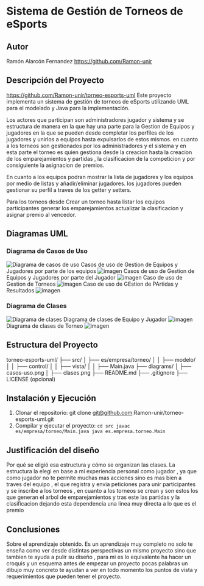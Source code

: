# Sistema de Gestión de Torneos de eSports
## Autor
Ramón Alarcón Fernandez
https://github.com/Ramon-unir
## Descripción del Proyecto
https://github.com/Ramon-unir/torneo-esports-uml
Este proyecto implementa un sistema de gestión de torneos de eSports
utilizando UML para el modelado y Java para la implementación.

Los actores que participan  son administradores jugador y sistema
y se estructura de manera en la que hay una parte para la Gestion de Equipos y jugadores en la que 
se pueden desde completar los perfiles de los jugadores y unirlos a equipos hasta expulsarlos de estos mismos.
en cuanto a los torneos son gestionados por los administradores y el sistema y en esta parte el torneo es quien gestiona desde 
la creacion hasta la creacion de los emparejamientos y partidas , la clasificacion de la competicion y por consiguiente la asignacion de premios.

En cuanto a los equipos  podran mostrar la lista de jugadores y los equipos por medio de listas y añadir/eliminar jugadores.
los jugadores pueden gestionar su perfil a traves de los getter y setters.

Para los torneos desde Crear un torneo hasta listar los equipos participantes
generar los emparejamientos actualizar la clasificacion y asignar premio al vencedor.

## Diagramas UML

### Diagrama de Casos de Uso
![Diagrama de casos de uso](diagrams/casos-uso.png)
Casos de uso de Gestion de Equipos y Jugadores por parte de los equipos
![imagen](https://github.com/user-attachments/assets/89986b7c-47b2-410a-b5fb-3ba54006d271)
Casos de uso de Gestion de Equipos y Jugadores por parte del Jugador
![imagen](https://github.com/user-attachments/assets/45eb5ba4-7cf3-443f-b379-0a68b713b702)
Caso de uso de Gestion de Torneos
![imagen](https://github.com/user-attachments/assets/83f3b4ab-7bdc-4693-9542-75c316349f00)
Caso de uso de GEstion de PArtidas y Resultados
![imagen](https://github.com/user-attachments/assets/4dc697fd-aa63-453c-8d5e-55d250aabd57)

### Diagrama de Clases

![Diagrama de clases](diagrams/clases.png)
Diagrama de clases de Equipo y Jugador
![imagen](https://github.com/user-attachments/assets/f8d59e1b-ad45-45b0-b6d1-79015a2a50b8)
Diagrama de clases de Torneo
![imagen](https://github.com/user-attachments/assets/2cfe4baf-159d-40df-9aa9-5d6e8e60a2d9)

## Estructura del Proyecto
torneo-esports-uml/ ├── src/
│ ├── es/empresa/torneo/
│ │ ├── modelo/
│ │ ├── control/
│ │ ├── vista/
│ │ ├── Main.java
├── diagrams/
│ ├── casos-uso.png
│ ├── clases.png
├── README.md
├── .gitignore
├── LICENSE (opcional)
## Instalación y Ejecución
1. Clonar el repositorio:
git clone git@github.com:Ramon-unir/torneo-esports-uml.git
2. Compilar y ejecutar el proyecto:
`cd src javac es/empresa/torneo/Main.java java es.empresa.torneo.Main`
## Justificación del diseño
Por qué se eligió esa estructura y cómo se organizan las clases.
La estructura la elegi en base a mi experiencia personal como jugador , ya que como jugador no te permite muchas mas acciones sino es mas bien a traves del equipo , el que registra y envia peticiones para unir participantes y se inscribe a los torneos ,
en cuanto a los torneos se crean y son estos los que generan el arbol de emparejamientos y tras este las partidas y la clasificacion dejando esta dependencia una linea muy directa a lo que es el premio
## Conclusiones
Sobre el aprendizaje obtenido.
Es un aprendizaje muy completo no solo te enseña como ver desde distintas perspectivas un mismo proyecto sino que tambien te ayuda a pulir su diseño , para mi es lo equivalente ha hacer un croquis y un esquema antes de empezar un proyecto
pocas palabras un dibujo muy concreto te ayudan a ver en todo momento los puntos de vista y requerimientos que pueden tener el proyecto.

